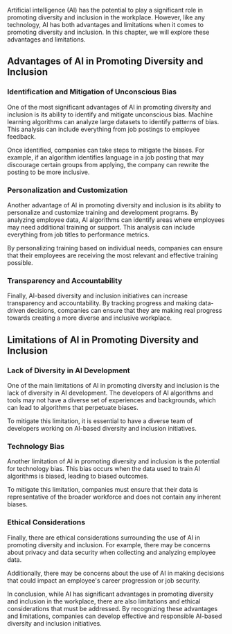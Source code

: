 
Artificial intelligence (AI) has the potential to play a significant role in promoting diversity and inclusion in the workplace. However, like any technology, AI has both advantages and limitations when it comes to promoting diversity and inclusion. In this chapter, we will explore these advantages and limitations.

Advantages of AI in Promoting Diversity and Inclusion
-----------------------------------------------------

### Identification and Mitigation of Unconscious Bias

One of the most significant advantages of AI in promoting diversity and inclusion is its ability to identify and mitigate unconscious bias. Machine learning algorithms can analyze large datasets to identify patterns of bias. This analysis can include everything from job postings to employee feedback.

Once identified, companies can take steps to mitigate the biases. For example, if an algorithm identifies language in a job posting that may discourage certain groups from applying, the company can rewrite the posting to be more inclusive.

### Personalization and Customization

Another advantage of AI in promoting diversity and inclusion is its ability to personalize and customize training and development programs. By analyzing employee data, AI algorithms can identify areas where employees may need additional training or support. This analysis can include everything from job titles to performance metrics.

By personalizing training based on individual needs, companies can ensure that their employees are receiving the most relevant and effective training possible.

### Transparency and Accountability

Finally, AI-based diversity and inclusion initiatives can increase transparency and accountability. By tracking progress and making data-driven decisions, companies can ensure that they are making real progress towards creating a more diverse and inclusive workplace.

Limitations of AI in Promoting Diversity and Inclusion
------------------------------------------------------

### Lack of Diversity in AI Development

One of the main limitations of AI in promoting diversity and inclusion is the lack of diversity in AI development. The developers of AI algorithms and tools may not have a diverse set of experiences and backgrounds, which can lead to algorithms that perpetuate biases.

To mitigate this limitation, it is essential to have a diverse team of developers working on AI-based diversity and inclusion initiatives.

### Technology Bias

Another limitation of AI in promoting diversity and inclusion is the potential for technology bias. This bias occurs when the data used to train AI algorithms is biased, leading to biased outcomes.

To mitigate this limitation, companies must ensure that their data is representative of the broader workforce and does not contain any inherent biases.

### Ethical Considerations

Finally, there are ethical considerations surrounding the use of AI in promoting diversity and inclusion. For example, there may be concerns about privacy and data security when collecting and analyzing employee data.

Additionally, there may be concerns about the use of AI in making decisions that could impact an employee's career progression or job security.

In conclusion, while AI has significant advantages in promoting diversity and inclusion in the workplace, there are also limitations and ethical considerations that must be addressed. By recognizing these advantages and limitations, companies can develop effective and responsible AI-based diversity and inclusion initiatives.
